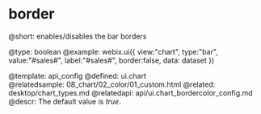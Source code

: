 border
=============


@short:
	enables/disables the bar borders

@type: boolean
@example:
webix.ui({
    view:"chart",
    type:"bar",
    value:"#sales#",
    label:"#sales#",
    border:false,
    data: dataset
})

@template:	api_config
@defined:	ui.chart	
@relatedsample:
	08_chart/02_color/01_custom.html
@related:
	desktop/chart_types.md
@relatedapi:
	api/ui.chart_bordercolor_config.md
@descr:
The default value is *true*.

